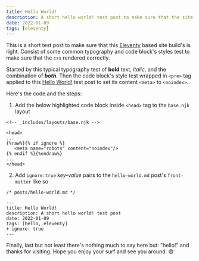 ```yaml
---
title: Hello World!
description: A short hello world! test post to make sure that the site build's is right.
date: 2022-01-09
tags: [eleventy]
---
```

This is a short test post to make sure that this [Eleventy](https://www.11ty.dev/) based site build's is right. Consist of some common typography and code block's styles test to make sure that the `css` rendered correctly. 

Started by this typical typography test of **bold** text, _italic_, and the combination of **_both_**. Then the code block's style test wrapped in `<pre>` tag applied to this [Hello World!](#) test post to set its content `<meta>` to `<noindex>`.

Here's the code and the steps:  
1. Add the below highlighted code block inside `<head>` tag to the `base.njk` layout

```html/4-6
<!-- _includes/layouts/base.njk -->

<head>
...   
{%raw%}{% if ignore %}
   <meta name="robots" content="noindex"/>
{% endif %}{%endraw%}
...
</head>
```

2. Add `ignore:true` _key-value_ pairs to the `hello-world.md` post's `front-matter` like so

```diff-yaml
/* posts/hello-world.md */

---
title: Hello World!
description: A short hello world! test post
date: 2022-01-09
tags: [hello, eleventy]
+ ignore: true
---
```
Finally, last but not least there's nothing much to say here but: "hello!" and thanks for visiting. Hope you enjoy your surf and see you around. 😄